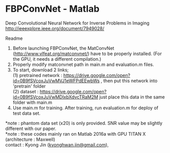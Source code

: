 # FBPConvNet - Matlab

Deep Convolutional Neural Network for Inverse Problems in Imaging <br />
http://ieeexplore.ieee.org/document/7949028/

Readme

1. Before launching FBPConvNet, the MatConvNet (http://www.vlfeat.org/matconvnet/) have to be properly installed. (For the GPU, it needs a different compilation.)
2. Properly modify matconvnet path in main.m and evaluation.m files.
3. To start, download 2 links;  
(1) pretrained network : https://drive.google.com/open?id=0B9fSVcoxJuVwMVJ1eWFPdEEwbWs , then put this network into 'pretrain' folder<br />
(2) dataset : https://drive.google.com/open?id=0B9fSVcoxJuVwMDlxbXdvcTRaM2M just place this data in the same folder with main.m
4. Use main.m for training. After training, run evaluation.m for deploy of test data set.

*note : phantom data set (x20) is only provided. SNR value may be slightly different with our paper. <br />
*note : these codes mainly ran on Matlab 2016a with GPU TITAN X (architecture : Maxwell)<br />
contact : Kyong Jin (kyonghwan.jin@gmail.com), 
